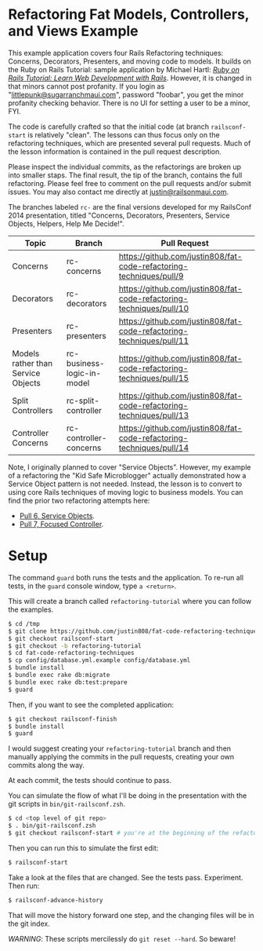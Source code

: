 # Refactoring Fat Models, Controllers, and Views Example

This example application covers four Rails Refactoring techniques:
Concerns, Decorators, Presenters, and moving code to models.
It builds on the Ruby on Rails Tutorial: sample application by Michael Hartl:
[*Ruby on Rails Tutorial: Learn Web Development with Rails*](http://railstutorial.org/).
However, it is changed in that minors cannot post profanity. If you login as
"littlepunk@sugarranchmaui.com", password "foobar", you get the minor profanity
checking behavior. There is no UI for setting a user to be a minor, FYI.

The code is carefully crafted so that the initial code (at branch `railsconf-start`
is relatively "clean". The lessons can thus focus only on the refactoring techniques,
which are presented several pull requests. Much of the lesson information is contained
in the pull request description.

Please inspect the individual commits, as the refactorings are broken up into smaller
staps. The final result, the tip of the branch, contains the full refactoring.
Please feel free to comment on the pull requests and/or submit issues. You may also
contact me directly at [justin@railsonmaui.com](mailto:justin@railsonmaui.com).

The branches labeled `rc-` are the final versions developed for my RailsConf 2014 presentation,
titled "Concerns, Decorators, Presenters, Service Objects, Helpers, Help Me Decide!".

Topic      | Branch | Pull Request
-----------|--------|------
Concerns   | rc-concerns | https://github.com/justin808/fat-code-refactoring-techniques/pull/9
Decorators | rc-decorators | https://github.com/justin808/fat-code-refactoring-techniques/pull/10
Presenters | rc-presenters | https://github.com/justin808/fat-code-refactoring-techniques/pull/11
Models rather than Service Objects | rc-business-logic-in-model | https://github.com/justin808/fat-code-refactoring-techniques/pull/15
Split Controllers | rc-split-controller | https://github.com/justin808/fat-code-refactoring-techniques/pull/13
Controller Concerns | rc-controller-concerns | https://github.com/justin808/fat-code-refactoring-techniques/pull/14

Note, I originally planned to cover "Service Objects". However, my example of a refactoring the
"Kid Safe Microblogger" actually demonstrated how a Service Object pattern is not needed. Instead,
the lesson is to convert to using core Rails techniques of moving logic to business models. You
can find the prior two refactoring attempts here:

* [Pull 6, Service Objects](https://github.com/justin808/fat-code-refactoring-techniques/pull/6).
* [Pull 7, Focused Controller](https://github.com/justin808/fat-code-refactoring-techniques/pull/7).

# Setup

The command `guard` both runs the tests and the application.
To re-run all tests, in the `guard` console window, type `a <return>`.

This will create a branch called `refactoring-tutorial` where you can follow the examples.

```bash
$ cd /tmp
$ git clone https://github.com/justin808/fat-code-refactoring-techniques.git
$ git checkout railsconf-start
$ git checkout -b refactoring-tutorial
$ cd fat-code-refactoring-techniques
$ cp config/database.yml.example config/database.yml
$ bundle install
$ bundle exec rake db:migrate
$ bundle exec rake db:test:prepare
$ guard
```

Then, if you want to see the completed application:

```bash
$ git checkout railsconf-finish
$ bundle install
$ guard
```

I would suggest creating your `refactoring-tutorial` branch and then manually applying the commits
in the pull requests, creating your own commits along the way.

At each commit, the tests should continue to pass.

You can simulate the flow of what I'll be doing in the presentation with the git scripts in `bin/git-railsconf.zsh`.

```bash
$ cd <top level of git repo>
$ . bin/git-railsconf.zsh
$ git checkout railsconf-start # you're at the beginning of the refactorings
```

Then you can run this to simulate the first edit:

```bash
$ railsconf-start
```

Take a look at the files that are changed. See the tests pass. Experiment. Then run:

```bash
$ railsconf-advance-history
```

That will move the history forward one step, and the changing files will be in the git index.

*WARNING*: These scripts mercilessly do `git reset --hard`. So beware!
